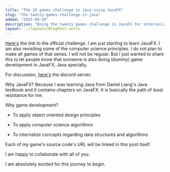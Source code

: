 ```yaml
---
title: "The 20 games challenge in Java using JavaFX"
slug: "the-twenty-games-challenge-in-java"
added: "2025-08-20"
description: "Doing the twenty games challenge in JavaFX for internalizing computer science and programming principles"
layout: ../layouts/BlogPost.astro
---
```



[Here's](https://20_games_challenge.gitlab.io/games/) the link to the official challenge. I am just starting to learn JavaFX. I am also revisiting some of the computer science principles. I do not plan to make all games of that series. I will not be regular. But I just wanted to share this to let people know that someone is also doing (dummy) game development in JavaFX, Java specially.

For discussion, [here's](https://discord.gg/VSdtQmj9NM) the discord server.

Why JavaFX? Because I was learning Java from Daniel Liang's Java textbook and it contains chapters on JavaFX. It is basically the path of least resistance for me.

Why game development?

- To apply object oriented design principles

- To apply computer science algorithms

- To internalize concepts regarding data structures and algorithms

Each of my game's source code's URL will be linked in this post itself.


I am happy to collaborate with all of you.

I am absolutely excited for this journey to begin.


